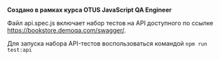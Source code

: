 **Создано в рамках курса OTUS JavaScript QA Engineer**

Файл api.spec.js включает набор тестов на API доступного по ссылке https://bookstore.demoqa.com/swagger/.

Для запуска набора API-тестов воспользоваться командой `npm run test:api`
